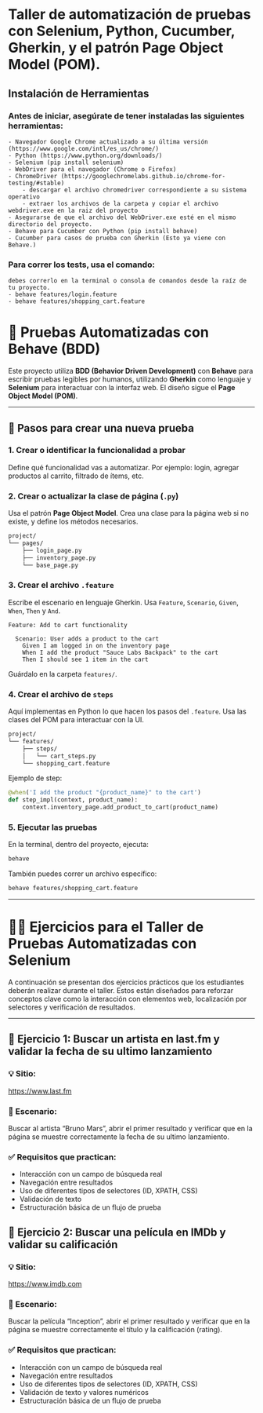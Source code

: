 # Taller de automatización de pruebas con Selenium, Python, Cucumber, Gherkin, y el patrón Page Object Model (POM).

## Instalación de Herramientas

### Antes de iniciar, asegúrate de tener instaladas las siguientes herramientas:
    - Navegador Google Chrome actualizado a su última versión (https://www.google.com/intl/es_us/chrome/)
	- Python (https://www.python.org/downloads/)
	- Selenium (pip install selenium)
	- WebDriver para el navegador (Chrome o Firefox)
	- ChromeDriver (https://googlechromelabs.github.io/chrome-for-testing/#stable)
        - descargar el archivo chromedriver correspondiente a su sistema operativo
        - extraer los archivos de la carpeta y copiar el archivo webdriver.exe en la raiz del proyecto
	- Asegurarse de que el archivo del WebDriver.exe esté en el mismo directorio del proyecto.
	- Behave para Cucumber con Python (pip install behave)
	- Cucumber para casos de prueba con Gherkin (Esto ya viene con Behave.)

### Para correr los tests, usa el comando:
	debes correrlo en la terminal o consola de comandos desde la raíz de tu proyecto.
	- behave features/login.feature
	- behave features/shopping_cart.feature

# 🧪 Pruebas Automatizadas con Behave (BDD)

Este proyecto utiliza **BDD (Behavior Driven Development)** con **Behave** para escribir pruebas legibles por humanos, utilizando **Gherkin** como lenguaje y **Selenium** para interactuar con la interfaz web. El diseño sigue el **Page Object Model (POM)**.

---

## 🚀 Pasos para crear una nueva prueba

### 1. Crear o identificar la funcionalidad a probar
Define qué funcionalidad vas a automatizar. Por ejemplo: login, agregar productos al carrito, filtrado de ítems, etc.

### 2. Crear o actualizar la clase de página (`.py`)
Usa el patrón **Page Object Model**. Crea una clase para la página web si no existe, y define los métodos necesarios.

```bash
project/
└── pages/
    ├── login_page.py
    ├── inventory_page.py
    └── base_page.py
```

### 3. Crear el archivo `.feature`
Escribe el escenario en lenguaje Gherkin. Usa `Feature`, `Scenario`, `Given`, `When`, `Then` y `And`.

```gherkin
Feature: Add to cart functionality

  Scenario: User adds a product to the cart
    Given I am logged in on the inventory page
    When I add the product "Sauce Labs Backpack" to the cart
    Then I should see 1 item in the cart
```

Guárdalo en la carpeta `features/`.

### 4. Crear el archivo de `steps`
Aquí implementas en Python lo que hacen los pasos del `.feature`. Usa las clases del POM para interactuar con la UI.

```bash
project/
└── features/
    ├── steps/
    │   └── cart_steps.py
    └── shopping_cart.feature
```

Ejemplo de step:

```python
@when('I add the product "{product_name}" to the cart')
def step_impl(context, product_name):
    context.inventory_page.add_product_to_cart(product_name)
```

### 5. Ejecutar las pruebas

En la terminal, dentro del proyecto, ejecuta:

```bash
behave
```

También puedes correr un archivo específico:

```bash
behave features/shopping_cart.feature
```

---

# 🧑‍🏫 Ejercicios para el Taller de Pruebas Automatizadas con Selenium

A continuación se presentan dos ejercicios prácticos que los estudiantes deberán realizar durante el taller. Estos están diseñados para reforzar conceptos clave como la interacción con elementos web, localización por selectores y verificación de resultados.

---
## 🧪 Ejercicio 1: Buscar un artista en last.fm y validar la fecha de su ultimo lanzamiento
### 💡 Sitio:
https://www.last.fm

### 🎯 Escenario:
Buscar al artista “Bruno Mars”, abrir el primer resultado y verificar que en la página se muestre correctamente la fecha de su ultimo lanzamiento.

### ✅ Requisitos que practican:
- Interacción con un campo de búsqueda real
- Navegación entre resultados
- Uso de diferentes tipos de selectores (ID, XPATH, CSS)
- Validación de texto
- Estructuración básica de un flujo de prueba

## 🧪 Ejercicio 2: Buscar una película en IMDb y validar su calificación
### 💡 Sitio:
https://www.imdb.com

### 🎯 Escenario:
Buscar la película “Inception”, abrir el primer resultado y verificar que en la página se muestre correctamente el título y la calificación (rating).

### ✅ Requisitos que practican:
- Interacción con un campo de búsqueda real
- Navegación entre resultados
- Uso de diferentes tipos de selectores (ID, XPATH, CSS)
- Validación de texto y valores numéricos
- Estructuración básica de un flujo de prueba


